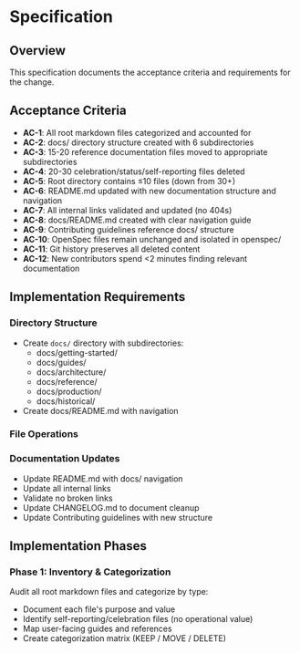 # Specification

## Overview

This specification documents the acceptance criteria and requirements for the change.

## Acceptance Criteria

- **AC-1**: All root markdown files categorized and accounted for
- **AC-2**: docs/ directory structure created with 6 subdirectories
- **AC-3**: 15-20 reference documentation files moved to appropriate subdirectories
- **AC-4**: 20-30 celebration/status/self-reporting files deleted
- **AC-5**: Root directory contains ≤10 files (down from 30+)
- **AC-6**: README.md updated with new documentation structure and navigation
- **AC-7**: All internal links validated and updated (no 404s)
- **AC-8**: docs/README.md created with clear navigation guide
- **AC-9**: Contributing guidelines reference docs/ structure
- **AC-10**: OpenSpec files remain unchanged and isolated in openspec/
- **AC-11**: Git history preserves all deleted content
- **AC-12**: New contributors spend <2 minutes finding relevant documentation

## Implementation Requirements

### Directory Structure
- Create `docs/` directory with subdirectories:
  - docs/getting-started/
  - docs/guides/
  - docs/architecture/
  - docs/reference/
  - docs/production/
  - docs/historical/
- Create docs/README.md with navigation

### File Operations

### Documentation Updates
- Update README.md with docs/ navigation
- Update all internal links
- Validate no broken links
- Update CHANGELOG.md to document cleanup
- Update Contributing guidelines with new structure

## Implementation Phases

### Phase 1: Inventory & Categorization

Audit all root markdown files and categorize by type:
- Document each file's purpose and value
- Identify self-reporting/celebration files (no operational value)
- Map user-facing guides and references
- Create categorization matrix (KEEP / MOVE / DELETE)

